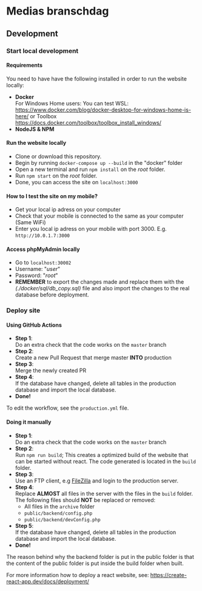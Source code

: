 # Medias branschdag
## Development
### Start local development
#### Requirements
You need to have have the following installed in order to run the website locally:
* **Docker**  
  For Windows Home users: You can test WSL: https://www.docker.com/blog/docker-desktop-for-windows-home-is-here/ or Toolbox
  https://docs.docker.com/toolbox/toolbox_install_windows/
* **NodeJS & NPM**
#### Run the website locally
* Clone or download this repository.
* Begin by running `docker-compose up --build` in the "docker" folder
* Open a new terminal and run `npm install` on the *root* folder. 
* Run `npm start` on the *root* folder. 
* Done, you can access the site on `localhost:3000`
#### How to I test the site on my mobile?
* Get your local ip adress on your computer
* Check that your mobile is connected to the same as your computer (Same WiFi)
* Enter you local ip adress on your mobile with port 3000. E.g. `http://10.0.1.7:3000`
#### Access phpMyAdmin locally
* Go to `localhost:30002`
* Username: "*user*"
* Password: "*root*"
* **REMEMBER** to export the changes made and replace them with the *(./docker/sql/db_copy.sql)* file and also import the changes to the real database before deployment.

### Deploy site
#### Using GitHub Actions
* **Step 1**:  
  Do an extra check that the code works on the `master` branch 
* **Step 2**:  
  Create a new Pull Request that merge master **INTO** production
* **Step 3**:  
  Merge the newly created PR
* **Step 4**:  
  If the database have changed, delete all tables in the production database and import the local database.
* **Done!**

To edit the workflow, see the `production.yml` file.

#### Doing it manually
* **Step 1**:  
  Do an extra check that the code works on the `master` branch
* **Step 2**:  
  Run `npm run build`; This creates a optimized build of the website that can be started without react. The code generated is located in the `build` folder.
* **Step 3**:  
  Use an FTP client, e.g [FileZilla](https://filezilla-project.org/) and login to the production server.
* **Step 4**:  
  Replace **ALMOST** all files in the server with the files in the `build` folder. The following files should **NOT** be replaced or removed:
  * All files in the `archive` folder
  * `public/backend/config.php`
  * `public/backend/devConfig.php`
* **Step 5**:  
  If the database have changed, delete all tables in the production database and import the local database.
* **Done!**

The reason behind why the backend folder is put in the public folder is that the content of the public folder is put inside the build folder when built.

For more information how to deploy a react website, see: https://create-react-app.dev/docs/deployment/